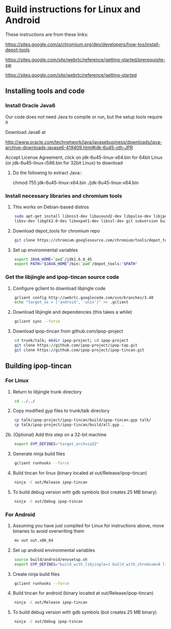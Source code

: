 # Build instructions for Linux and Android

These instructions are from these links:

https://sites.google.com/a/chromium.org/dev/developers/how-tos/install-depot-tools

https://sites.google.com/site/webrtc/reference/getting-started/prerequisite-sw

https://sites.google.com/site/webrtc/reference/getting-started


## Installing tools and code

### Install Oracle Java6

Our code does not need Java to compile or run, but the setup tools require it

Download Java6 at 

http://www.oracle.com/technetwork/java/javasebusiness/downloads/java-archive-downloads-javase6-419409.html#jdk-6u45-oth-JPR

Accept License Agreement, click on jdk-6u45-linux-x64.bin for 64bit Linux 
(or jdk-6u45-linux-i586.bin for 32bit Linux) to download

1. Do the following to extract Java::

    chmod 755 jdk-6u45-linux-x64.bin
    ./jdk-6u45-linux-x64.bin

### Install necessary libraries and chromium tools

1. This works on Debian-based distros

```bash
    sudo apt-get install libnss3-dev libasound2-dev libpulse-dev libjpeg62-dev \ 
    libxv-dev libgtk2.0-dev libexpat1-dev libssl-dev git subversion build-essential
```
2. Download depot_tools for chromium repo

```bash
    git clone https://chromium.googlesource.com/chromium/tools/depot_tools.git
```
3. Set up environmental variables

```bash
    export JAVA_HOME=`pwd`/jdk1.6.0_45
    export PATH="$JAVA_HOME"/bin:`pwd`/depot_tools:"$PATH"
```
### Get the libjingle and ipop-tincan source code

1. Configure gclient to download libjingle code

```bash
    gclient config http://webrtc.googlecode.com/svn/branches/3.40
    echo "target_os = ['android', 'unix']" >> .gclient
```
2. Download libjingle and dependencies (this takes a while)

```bash
    gclient sync --force
```
3. Download ipop-tincan from github.com/ipop-project

```bash
    cd trunk/talk; mkdir ipop-project; cd ipop-project
    git clone https://github.com/ipop-project/ipop-tap.git
    git clone https://github.com/ipop-project/ipop-tincan.git
```
## Building ipop-tincan

### For Linux

1. Return to libjingle trunk directory

```bash
    cd ../../
```
2. Copy modified gyp files to trunk/talk directory

```bash
    cp talk/ipop-project/ipop-tincan/build/ipop-tincan.gyp talk/
    cp talk/ipop-project/ipop-tincan/build/all.gyp .
```
2b. (Optional) Add this step on a 32-bit machine

```bash
    export GYP_DEFINES="target_arch=ia32"
```
3. Generate ninja build files

```bash
    gclient runhooks --force
```
4. Build tincan for linux (binary localed at out/Release/ipop-tincan)

```bash
    ninja -C out/Release ipop-tincan
```
5. To build debug version with gdb symbols (but creates 25 MB binary)

```bash
    ninja -C out/Debug ipop-tincan
```

### For Android

1. Assuming you have just compiled for Linux for instructions above, move
   binaries to avoid overwriting them

```bash
    mv out out.x86_64
```
2. Set up android environmental variables

```bash
    source build/android/envsetup.sh
    export GYP_DEFINES="build_with_libjingle=1 build_with_chromium=0 libjingle_java=0 $GYP_DEFINES"
```
3. Create ninja build files

```bash
    gclient runhooks --force
```
4. Build tincan for android (binary located at out/Release/ipop-tincan)

```bash
    ninja -C out/Release ipop-tincan
```
5. To build debug version with gdb symbols (but creates 25 MB binary)

```bash
    ninja -C out/Debug ipop-tincan
```
